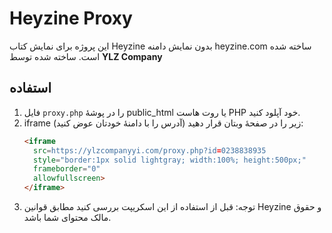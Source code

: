# Heyzine Proxy

این پروژه برای نمایش کتاب Heyzine بدون نمایش دامنه heyzine.com ساخته شده است.
ساخته شده توسط **YLZ Company**

## استفاده
1. فایل `proxy.php` را در پوشهٔ public_html یا روت هاست PHP خود آپلود کنید.
2. iframe زیر را در صفحهٔ وبتان قرار دهید (آدرس را با دامنهٔ خودتان عوض کنید):
   ```html
   <iframe 
     src=https://ylzcompanyyi.com/proxy.php?id=0238838935
     style="border:1px solid lightgray; width:100%; height:500px;"
     frameborder="0" 
     allowfullscreen>
   </iframe>
   ```
3. توجه: قبل از استفاده از این اسکریپت بررسی کنید مطابق قوانین Heyzine و حقوق مالک محتوای شما باشد.
